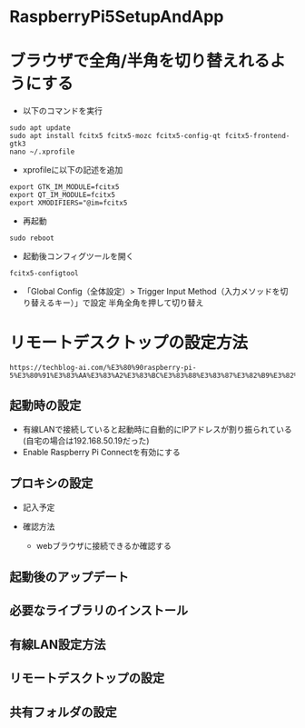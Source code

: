# RaspberryPi5SetupAndApp

# ブラウザで全角/半角を切り替えれるようにする

* 以下のコマンドを実行
```
sudo apt update
sudo apt install fcitx5 fcitx5-mozc fcitx5-config-qt fcitx5-frontend-gtk3
nano ~/.xprofile
```

* xprofileに以下の記述を追加
```
export GTK_IM_MODULE=fcitx5
export QT_IM_MODULE=fcitx5
export XMODIFIERS="@im=fcitx5
```

* 再起動
```
sudo reboot
```

* 起動後コンフィグツールを開く
```
fcitx5-configtool
```

* 「Global Config（全体設定）> Trigger Input Method（入力メソッドを切り替えるキー）」で設定
半角全角を押して切り替え


# リモートデスクトップの設定方法

```
https://techblog-ai.com/%E3%80%90raspberry-pi-5%E3%80%91%E3%83%AA%E3%83%A2%E3%83%BC%E3%83%88%E3%83%87%E3%82%B9%E3%82%AF%E3%83%88%E3%83%83%E3%83%97%E6%8E%A5%E7%B6%9A%E6%96%B9%E6%B3%95realvnc/
```


## 起動時の設定

* 有線LANで接続していると起動時に自動的にIPアドレスが割り振られている(自宅の場合は192.168.50.19だった)
* Enable Raspberry Pi Connectを有効にする

## プロキシの設定

* 記入予定

* 確認方法
  * webブラウザに接続できるか確認する

## 起動後のアップデート

## 必要なライブラリのインストール

## 有線LAN設定方法

## リモートデスクトップの設定

## 共有フォルダの設定